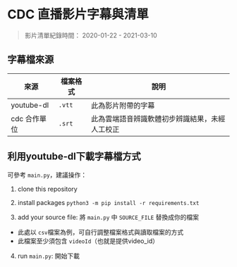 # CDC 直播影片字幕與清單
> 影片清單紀錄時間： 2020-01-22 - 2021-03-10

## 字幕檔來源

| 來源         | 檔案格式 | 說明                      |
|--------------|----------|-------------------------|
| youtube-dl   | `.vtt`   | 此為影片附帶的字幕               |
| cdc 合作單位 | `.srt`   | 此為雲端語音辨識軟體初步辨識結果，未經人工校正 |


## 利用youtube-dl下載字幕檔方式
可參考 `main.py`，建議操作：
1. clone this repository
2. install packages
`python3 -m pip install -r requirements.txt`

3. add your source file: 將 `main.py` 中 `SOURCE_FILE` 替換成你的檔案
- 此處以 `csv`檔案為例，可自行調整檔案格式與讀取檔案的方式
- 此檔案至少須包含 `videoId`（也就是提供video_id）

4. run `main.py`: 開始下載